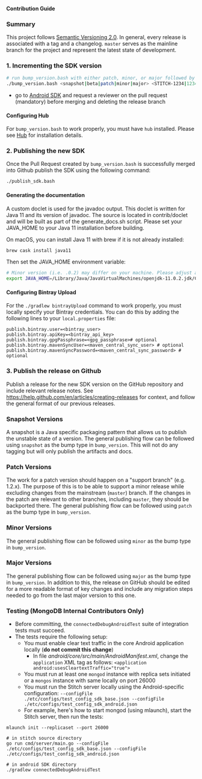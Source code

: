 #### Contribution Guide

### Summary

This project follows [Semantic Versioning 2.0](https://semver.org/). In general, every release is associated with a tag and a changelog. `master` serves as the mainline branch for the project and represent the latest state of development.

### 1. Incrementing the SDK version
```bash
# run bump_version.bash with either patch, minor, or major followed by the JIRA ticket number (you may omit the STITCH keyword if you would like).
./bump_version.bash <snapshot|beta|patch|minor|major> <STITCH-1234|1234>
```

* go to [Android SDK](https://github.com/mongodb/stitch-android-sdk/pulls) and request a reviewer on the pull request (mandatory) before merging and deleting the release branch

#### Configuring Hub
For `bump_version.bash` to work properly, you must have ```hub``` installed. Please see [Hub](https://github.com/github/hub) for installation details.

### 2. Publishing the new SDK

Once the Pull Request created by `bump_version.bash` is successfully merged into Github publish the SDK using the following command:
```bash
./publish_sdk.bash
```

#### Generating the documentation

A custom doclet is used for the javadoc output. This doclet is written for Java 11 and its version of javadoc.
The source is located in contrib/doclet and will be built as part of the generate_docs.sh script.
Please set your JAVA_HOME to your Java 11 installation before building.

On macOS, you can install Java 11 with brew if it is not already installed:

```bash
brew cask install java11
```

Then set the JAVA_HOME environment variable:

```bash
# Minor version (i.e. .0.2) may differ on your machine. Please adjust accordingly.
export JAVA_HOME=/Library/Java/JavaVirtualMachines/openjdk-11.0.2.jdk/Contents/Home
```

#### Configuring Bintray Upload
For the `./gradlew bintrayUpload` command to work properly, you must locally specify your Bintray credentials. You can do this by adding the following lines to your `local.properties` file:

```
publish.bintray.user=<bintray_user>
publish.bintray.apiKey=<bintray_api_key>
publish.bintray.gpgPassphrase=<gpg_passphrase># optional
publish.bintray.mavenSyncUser=<maven_central_sync_user> # optional
publish.bintray.mavenSyncPassword=<maven_central_sync_password> # optional
```

### 3. Publish the release on Github
Publish a release for the new SDK version on the GitHub repository and include relevant release notes. See https://help.github.com/en/articles/creating-releases for context, and follow the general format of our previous releases.

### Snapshot Versions

A snapshot is a Java specific packaging pattern that allows us to publish the unstable state of a version. The general publishing flow can be followed using `snapshot` as the bump type in `bump_version`. This will not do any tagging but will only publish the artifacts and docs.

### Patch Versions

The work for a patch version should happen on a "support branch" (e.g. 1.2.x). The purpose of this is to be able to support a minor release while excluding changes from the mainstream (`master`) branch. If the changes in the patch are relevant to other branches, including `master`, they should be backported there. The general publishing flow can be followed using `patch` as the bump type in `bump_version`.

### Minor Versions

The general publishing flow can be followed using `minor` as the bump type in `bump_version`.

### Major Versions

The general publishing flow can be followed using `major` as the bump type in `bump_version`. In addition to this, the release on GitHub should be edited for a more readable format of key changes and include any migration steps needed to go from the last major version to this one.

### Testing (MongoDB Internal Contributors Only)

* Before committing, the ```connectedDebugAndroidTest``` suite of integration tests must succeed.
* The tests require the following setup:
    * You must enable clear text traffic in the core Android application locally (**do not commit this change**)
        * In file *android/core/src/main/AndroidManifest.xml*, change the ```application``` XML tag as follows:
            ```<application android:usesCleartextTraffic="true">```
    * You must run at least one ```mongod``` instance with replica sets initiated or a ```mongos``` instance with same locally on port 26000
    * You must run the Stitch server locally using the Android-specific configuration:
        ```--configFile ./etc/configs/test_config_sdk_base.json --configFile ./etc/configs/test_config_sdk_android.json```
    * For example, here's how to start mongod (using mlaunch), start the Stitch server, then run the tests:
```
mlaunch init --replicaset --port 26000

# in stitch source directory
go run cmd/server/main.go --configFile ./etc/configs/test_config_sdk_base.json --configFile ./etc/configs/test_config_sdk_android.json

# in android SDK directory
./gradlew connectedDebugAndroidTest
```
